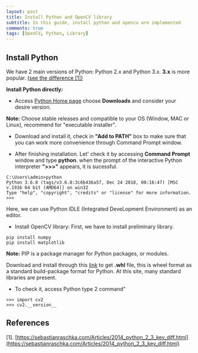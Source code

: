 ```yaml
---
layout: post
title: Install Python and OpenCV library
subtitle: In this guide, install python and opencv are implemented
comments: true
tags: [OpenCV, Python, Library]
---
```


## Install Python
We have 2 main versions of Python: Python 2.x and Python 3.x. **3.x** is more popular.
[(see the difference [1])](https://sebastianraschka.com/Articles/2014_python_2_3_key_diff.html)

**Install Python directly:**

- Access [Python Home page](https://www.python.org/) choose **Downloads** and consider your desire version. 

**Note:** Choose stable releases and compatible to your OS (Window, MAC or Linux), recommend for "executable installer".

- Download and install it, check in **"Add to PATH"** box to make sure that you can work more convenience through Command Prompt window.

- After finishing installation. Let' check it by accessing **Command Prompt** window and type **python**. when the prompt of the interactive Python interpreter **">>>"** appears, it is sucessful.

```
C:\Users\admin>python
Python 3.6.8 (tags/v3.6.8:3c6b436a57, Dec 24 2018, 00:16:47) [MSC v.1916 64 bit (AMD64)] on win32
Type "help", "copyright", "credits" or "license" for more information.
>>>
```
Here, we can use Python IDLE (Integrated DeveLopment Environment) as an editor.

- Install OpenCV library: First, we have to install preliminary library.
```
pip install numpy
pip install matplotlib
```
**Note:** PIP is a package manager for Python packages, or modules.

Download and install through this [link](https://www.lfd.uci.edu/~gohlke/pythonlibs/) to get **.whl** file, this is wheel format as a standard build-package format for Python. At this site, many standard libraries are present.

- To check it, access Python type 2 command"
```
>>> import cv2
>>> cv2.__version__
```

## References
[1]. [https://sebastianraschka.com/Articles/2014_python_2_3_key_diff.html](https://sebastianraschka.com/Articles/2014_python_2_3_key_diff.html)
